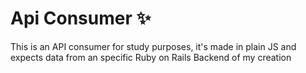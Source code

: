 # Api Consumer ✨

This is an API consumer for study purposes, it's made in plain JS and expects data from an specific Ruby on Rails Backend of my creation